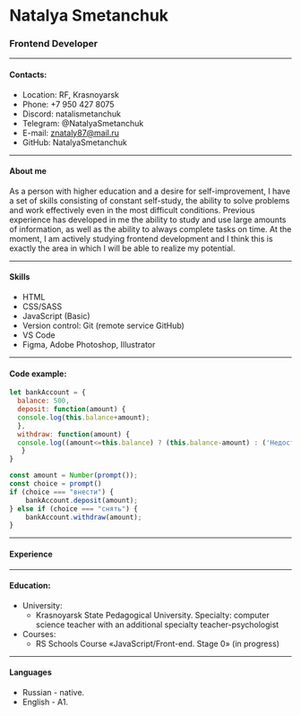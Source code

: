 # Natalya Smetanchuk

### Frontend Developer
____________

#### Contacts:
+ Location: RF, Krasnoyarsk
+ Phone: +7 950 427 8075
+ Discord: natalismetanchuk
+ Telegram: @NatalyaSmetanchuk
+ E-mail: znataly87@mail.ru
+ GitHub: NatalyaSmetanchuk
  
********
#### About me
As a person with higher education and a desire for self-improvement, I have a set of skills consisting of constant self-study, the ability to solve problems and work effectively even in the most difficult conditions.
Previous experience has developed in me the ability to study and use large amounts of information, as well as the ability to always complete tasks on time.
At the moment, I am actively studying frontend development and I think this is exactly the area in which I will be able to realize my potential.

********
#### Skills
+ HTML
+ CSS/SASS
+ JavaScript (Basic)
+ Version control: Git (remote service GitHub)
+ VS Code
+ Figma, Adobe Photoshop, Illustrator

*********
#### Code example:

```javascript
let bankAccount = {
  balance: 500,
  deposit: function(amount) {
  console.log(this.balance+amount);
  },
  withdraw: function(amount) {
  console.log((amount<=this.balance) ? (this.balance-amount) : ('Недостаточно средств на счете'))
   }
}

const amount = Number(prompt());
const choice = prompt()
if (choice === "внести") {
    bankAccount.deposit(amount);
} else if (choice === "снять") {
    bankAccount.withdraw(amount);
}
```
____________

#### Experience
____________

#### Education:
+ University: 
    + Krasnoyarsk State Pedagogical University. Specialty: computer science teacher with an additional specialty teacher-psychologist
+ Courses: 
   + RS Schools Course «JavaScript/Front-end. Stage 0» (in progress)

********
#### Languages
+ Russian - native.
+ English - A1.

